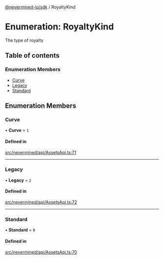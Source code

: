 [@nevermined-io/sdk](../code-reference.md) / RoyaltyKind

# Enumeration: RoyaltyKind

The type of royalty

## Table of contents

### Enumeration Members

- [Curve](RoyaltyKind.md#curve)
- [Legacy](RoyaltyKind.md#legacy)
- [Standard](RoyaltyKind.md#standard)

## Enumeration Members

### Curve

• **Curve** = `1`

#### Defined in

[src/nevermined/api/AssetsApi.ts:71](https://github.com/nevermined-io/sdk-js/blob/bb26f8ab/src/nevermined/api/AssetsApi.ts#L71)

---

### Legacy

• **Legacy** = `2`

#### Defined in

[src/nevermined/api/AssetsApi.ts:72](https://github.com/nevermined-io/sdk-js/blob/bb26f8ab/src/nevermined/api/AssetsApi.ts#L72)

---

### Standard

• **Standard** = `0`

#### Defined in

[src/nevermined/api/AssetsApi.ts:70](https://github.com/nevermined-io/sdk-js/blob/bb26f8ab/src/nevermined/api/AssetsApi.ts#L70)

